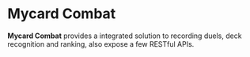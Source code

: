 Mycard Combat
===============

**Mycard Combat** provides a integrated solution to recording duels, deck
recognition and ranking, also expose a few RESTful APIs.

